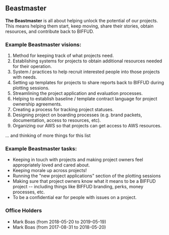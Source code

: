 ## Beastmaster

**The Beastmaster** is all about helping unlock the potential of our projects. This means helping them start, keep moving, share their stories, obtain resources, and contribute back to BIFFUD.

### Example Beastmaster visions:

1. Method for keeping track of what projects need.
2. Establishing systems for projects to obtain additional resources needed for their operation.
3. System / practices to help recruit interested people into those projects with needs.
4. Setting up templates for projects to share reports back to BIFFUD during plotting sessions.
5. Streamlining the project application and evaluation processes.
6. Helping to establish baseline / template contract language for project ownership agreements.
7. Creating a process for tracking project statuses.
8. Designing project on boarding processes (e.g. brand packets, documentation, access to resources, etc).
9. Organizing our AWS so that projects can get access to AWS resources.

... and thinking of more things for this list

### Example Beastmaster tasks:

* Keeping in touch with projects and making project owners feel appropriately loved and cared about.
* Keeping morale up across projects!
* Running the "new project applications" section of the plotting sessions
* Making sure that project owners know what it means to be a BIFFUD project -- including things like BIFFUD branding, perks, money processes, etc.
* To be a confidential ear for people with issues on a project.

### Office Holders

* Mark Boas (from 2018-05-20 to 2019-05-19)
* Mark Boas (from 2017-08-31 to 2018-05-20)
